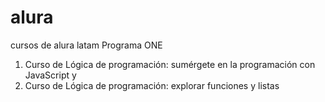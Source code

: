 # alura
cursos de alura latam Programa ONE

1) Curso de Lógica de programación: sumérgete en la programación con JavaScript y
2) Curso de Lógica de programación: explorar funciones y listas
